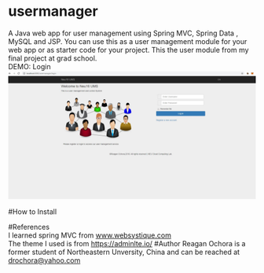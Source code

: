 # usermanager
A Java web app for user management using Spring MVC, Spring Data , MySQL and JSP. You can use this as a user management module for your web app or as starter code for your project. This the user module from my final project at grad school.\
DEMO: Login
![](src/main/webapp/resources/img/login.JPG)


#How to Install


#References \
I learned spring MVC from www.websystique.com \
The theme I used is from https://adminlte.io/
#Author
Reagan Ochora is a former student of Northeastern Unversity, China and can be reached at drochora@yahoo.com
